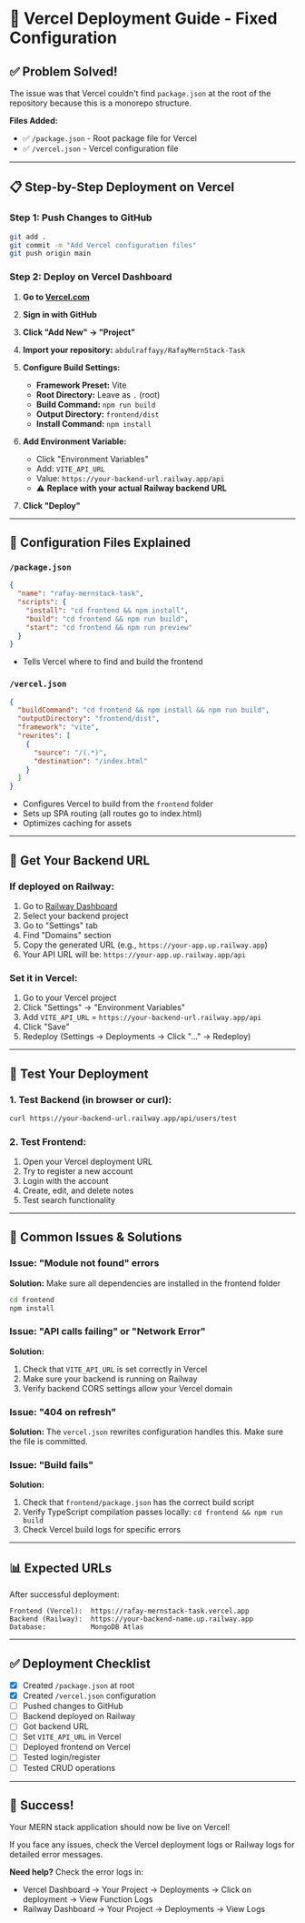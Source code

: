 # 🚀 Vercel Deployment Guide - Fixed Configuration

## ✅ Problem Solved!

The issue was that Vercel couldn't find `package.json` at the root of the repository because this is a monorepo structure.

**Files Added:**
- ✅ `/package.json` - Root package file for Vercel
- ✅ `/vercel.json` - Vercel configuration file

---

## 📋 Step-by-Step Deployment on Vercel

### **Step 1: Push Changes to GitHub**

```bash
git add .
git commit -m "Add Vercel configuration files"
git push origin main
```

### **Step 2: Deploy on Vercel Dashboard**

1. **Go to [Vercel.com](https://vercel.com)**
2. **Sign in with GitHub**
3. **Click "Add New" → "Project"**
4. **Import your repository:** `abdulraffayy/RafayMernStack-Task`
5. **Configure Build Settings:**
   - **Framework Preset:** Vite
   - **Root Directory:** Leave as `.` (root)
   - **Build Command:** `npm run build`
   - **Output Directory:** `frontend/dist`
   - **Install Command:** `npm install`

6. **Add Environment Variable:**
   - Click "Environment Variables"
   - Add: `VITE_API_URL`
   - Value: `https://your-backend-url.railway.app/api`
   - ⚠️ **Replace with your actual Railway backend URL**

7. **Click "Deploy"**

---

## 🔧 Configuration Files Explained

### **`/package.json`**
```json
{
  "name": "rafay-mernstack-task",
  "scripts": {
    "install": "cd frontend && npm install",
    "build": "cd frontend && npm run build",
    "start": "cd frontend && npm run preview"
  }
}
```
- Tells Vercel where to find and build the frontend

### **`/vercel.json`**
```json
{
  "buildCommand": "cd frontend && npm install && npm run build",
  "outputDirectory": "frontend/dist",
  "framework": "vite",
  "rewrites": [
    {
      "source": "/(.*)",
      "destination": "/index.html"
    }
  ]
}
```
- Configures Vercel to build from the `frontend` folder
- Sets up SPA routing (all routes go to index.html)
- Optimizes caching for assets

---

## 🔗 Get Your Backend URL

### **If deployed on Railway:**

1. Go to [Railway Dashboard](https://railway.app/dashboard)
2. Select your backend project
3. Go to "Settings" tab
4. Find "Domains" section
5. Copy the generated URL (e.g., `https://your-app.up.railway.app`)
6. Your API URL will be: `https://your-app.up.railway.app/api`

### **Set it in Vercel:**

1. Go to your Vercel project
2. Click "Settings" → "Environment Variables"
3. Add `VITE_API_URL` = `https://your-backend-url.railway.app/api`
4. Click "Save"
5. Redeploy (Settings → Deployments → Click "..." → Redeploy)

---

## 🧪 Test Your Deployment

### **1. Test Backend (in browser or curl):**
```bash
curl https://your-backend-url.railway.app/api/users/test
```

### **2. Test Frontend:**
1. Open your Vercel deployment URL
2. Try to register a new account
3. Login with the account
4. Create, edit, and delete notes
5. Test search functionality

---

## 🚨 Common Issues & Solutions

### **Issue: "Module not found" errors**
**Solution:** Make sure all dependencies are installed in the frontend folder
```bash
cd frontend
npm install
```

### **Issue: "API calls failing" or "Network Error"**
**Solution:** 
1. Check that `VITE_API_URL` is set correctly in Vercel
2. Make sure your backend is running on Railway
3. Verify backend CORS settings allow your Vercel domain

### **Issue: "404 on refresh"**
**Solution:** The `vercel.json` rewrites configuration handles this. Make sure the file is committed.

### **Issue: "Build fails"**
**Solution:** 
1. Check that `frontend/package.json` has the correct build script
2. Verify TypeScript compilation passes locally: `cd frontend && npm run build`
3. Check Vercel build logs for specific errors

---

## 📊 Expected URLs

After successful deployment:

```
Frontend (Vercel):  https://rafay-mernstack-task.vercel.app
Backend (Railway):  https://your-backend-name.up.railway.app
Database:           MongoDB Atlas
```

---

## ✅ Deployment Checklist

- [x] Created `/package.json` at root
- [x] Created `/vercel.json` configuration
- [ ] Pushed changes to GitHub
- [ ] Backend deployed on Railway
- [ ] Got backend URL
- [ ] Set `VITE_API_URL` in Vercel
- [ ] Deployed frontend on Vercel
- [ ] Tested login/register
- [ ] Tested CRUD operations

---

## 🎉 Success!

Your MERN stack application should now be live on Vercel! 

If you face any issues, check the Vercel deployment logs or Railway logs for detailed error messages.

**Need help?** Check the error logs in:
- Vercel Dashboard → Your Project → Deployments → Click on deployment → View Function Logs
- Railway Dashboard → Your Project → Deployments → View Logs

